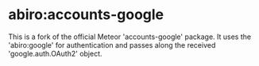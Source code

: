 # abiro:accounts-google

This is a fork of the official Meteor 'accounts-google' package. It uses the 'abiro:google' for authentication and passes along the received 'google.auth.OAuth2' object.